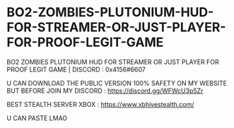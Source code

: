 # BO2-ZOMBIES-PLUTONIUM-HUD-FOR-STREAMER-OR-JUST-PLAYER-FOR-PROOF-LEGIT-GAME
BO2 ZOMBIES PLUTONIUM HUD FOR STREAMER OR JUST PLAYER FOR PROOF LEGIT GAME | DISCORD : 0x4156#6607





U CAN DOWNLOAD THE PUBLIC VERSION 100% SAFETY ON MY WEBSITE BUT BEFORE JOIN MY DISCORD : https://discord.gg/WFWcU3p5Zr


BEST STEALTH SERVER XBOX : https://www.xbhivestealth.com/




U CAN PASTE LMAO




